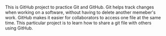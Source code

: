 This is GitHub project to practice Git and GitHub. Git helps track changes when working on a software, without having to delete another memeber's work. GitHub makes it easier for collaborators to access one file at the same time. This particular project is to learn how to share a git file with others using GitHub.